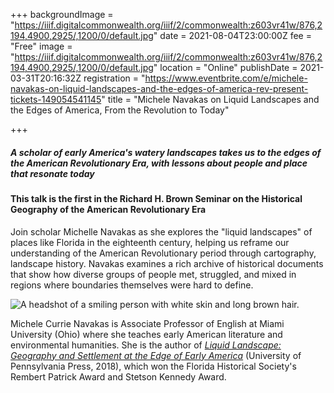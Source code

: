 +++
backgroundImage = "https://iiif.digitalcommonwealth.org/iiif/2/commonwealth:z603vr41w/876,2194,4900,2925/,1200/0/default.jpg"
date = 2021-08-04T23:00:00Z
fee = "Free"
image = "https://iiif.digitalcommonwealth.org/iiif/2/commonwealth:z603vr41w/876,2194,4900,2925/,1200/0/default.jpg"
location = "Online"
publishDate = 2021-03-31T20:16:32Z
registration = "https://www.eventbrite.com/e/michele-navakas-on-liquid-landscapes-and-the-edges-of-america-rev-present-tickets-149054541145"
title = "Michele Navakas on Liquid Landscapes and the Edges of America, From the Revolution to Today"

+++
##### A scholar of early America's watery landscapes takes us to the edges of the American Revolutionary Era, with lessons about people and place that resonate today

#### This talk is the first in the Richard H. Brown Seminar on the Historical Geography of the American Revolutionary Era

Join scholar Michelle Navakas as she explores the "liquid landscapes" of places like Florida in the eighteenth century, helping us reframe our understanding of the American Revolutionary period through cartography, landscape history. Navakas examines a rich archive of historical documents that show how diverse groups of people met, struggled, and mixed in regions where boundaries themselves were hard to define.

![A headshot of a smiling person with white skin and long brown hair.](/uploads/2021-03-31/navakas_headshot.jpeg)

Michele Currie Navakas is Associate Professor of English at Miami University (Ohio) where she teaches early American literature and environmental humanities. She is the author of [_Liquid Landscape: Geography and Settlement at the Edge of Early America_](https://www.upenn.edu/pennpress/book/15716.html) (University of Pennsylvania Press, 2018), which won the Florida Historical Society's Rembert Patrick Award and Stetson Kennedy Award.